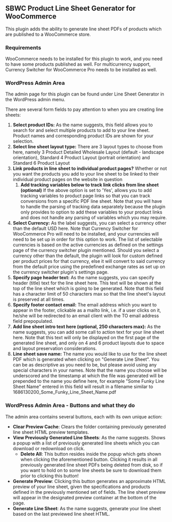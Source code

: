 ## SBWC Product Line Sheet Generator for WooCommerce

This plugin adds the ability to generate line sheet PDFs of products which are published to a WooCommerce store.

### Requirements

WooCommerce needs to be installed for this plugin to work, and you need to have some products published as well. For multicurrency support, Currency Switcher for WooCommerce Pro needs to be installed as well.

### WordPress Admin Area

The admin page for this plugin can be found under Line Sheet Generator in the WordPress admin menu. 

There are several form fields to pay attention to when you are creating line sheets:

 1. __Select product IDs:__ As the name suggests, this field allows you to search for and select multiple products to add to your line sheet. Product names and corresponding product IDs are shown for your selection.
 2. __Select line sheet layout type:__ There are 3 layout types to choose from here, namely 3 Product Detailed Wholesale Layout (default - landscape orientation), Standard 4 Product Layout (portrait orientation) and Standard 6 Product Layout
 3. __Link products in line sheet to individual product pages?__ Whether or not you want the products you add to your line sheet to be linked to their individual product pages on the website in question
    1. __Add tracking variables below to track link clicks from line sheet (optional)__ If the above option is set to 'Yes', allows you to add tracking variables to product page links so that you can track conversions from a specific PDF line sheet. Note that you will have to handle the parsing of tracking data separately because the plugin only provides to option to add these variables to your product links and does not handle any parsing of variables which you may require.
 4. __Select Currency:__ As the label suggests, you can select a currency other than the default USD here. Note that Currency Switcher for WooCommerce Pro will need to be installed, and your currencies will need to be set up in order for this option to work. The list of selectable currencies is based on the active currencies as defined on the settings page of the currency switcher plugin mentioned. Should you select a currency other than the default, the plugin will look for custom defined per product prices for that currency, else it will convert to said currency from the default price using the predefined exchange rates as set up on the currency switcher plugin's settings page.
 5. __Specify page header text:__ As the name suggests, you can specify header (title) text for the line sheet here. This text will be shown at the top of the line sheet which is going to be generated. Note that this field has a character limit of 50 characters max so that the line sheet's layout is preserved at all times.
 6. __Specify footer contact email:__ The email address which you want to appear in the footer, clickable as a mailto link, i.e. if a user clicks on it, he/she will be redirected to an email client with the TO email address field prepopulated.
 7. __Add line sheet intro text here (optional, 250 characters max):__ As the name suggests, you can add some call to action text for your line sheet here. Note that this text will only be displayed on the first page of the generated line sheet, and only on 4 and 6 product layouts due to space and layout preservation considerations.
 8. __Line sheet save name:__ The name you would like to use for the line sheet PDF which is generated when clicking on "Generate Line Sheet". You can be as descriptive as you need to be, but please avoid using any special characters in your names. Note that the name you choose will be underscored and the timestamp at which the file was generated will be prepended to the name you define here, for example "Some Funky Line Sheet Name" entered in this field will result in a filename similar to 1686130200_Some_Funky_Line_Sheet_Name.pdf

### WordPress Admin Area - Buttons and what they do

The admin area contains several buttons, each with its own unique action:

- __Clear Preview Cache__: Clears the folder containing previously generated line sheet HTML preview templates.
- __View Previously Generated Line Sheets__: As the name suggests. Shows a popup with a list of previously generated line sheets which you can download or redownload on click.
  - __Delete All__: This button resides inside the popup which gets shown when clicking the aforementioned button. Clicking it results in all previously generated line sheet PDFs being deleted from disk, so if you want to hold on to some line sheets be sure to download them prior to clicking this button!
- __Generate Preview__: Clicking this button generates an approximate HTML preview of your line sheet, given the specifications and products defined in the previously mentioned set of fields. The line sheet preview will appear in the designated preview container at the bottom of the page.
- __Generate Line Sheet__: As the name suggests, generate your line sheet based on the last previewed line sheet HTML.